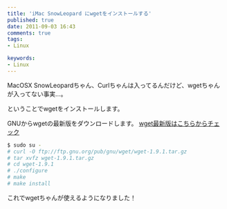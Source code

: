 ```yaml
---
title: 'iMac SnowLeopard にwgetをインストールする'
published: true
date: 2011-09-03 16:43
comments: true
tags:
- Linux

keywords:
- Linux
---
```

MacOSX SnowLeopardちゃん、Curlちゃんは入ってるんだけど、wgetちゃんが入ってない事実…。

ということでwgetをインストールします。

GNUからwgetの最新版をダウンロードします。
[wget最新版はこちらからチェック](ftp://ftp.gnu.org/pub/gnu/wget/ "wget最新版はこちらからチェック")

```sh
$ sudo su -
# curl -O ftp://ftp.gnu.org/pub/gnu/wget/wget-1.9.1.tar.gz
# tar xvfz wget-1.9.1.tar.gz
# cd wget-1.9.1
# ./configure
# make
# make install
```

これでwgetちゃんが使えるようになりました！